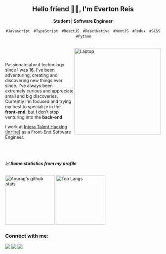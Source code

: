 <!-- Presentation -->
<h2 align="center">Hello friend 👋🏾, I'm Everton Reis</h2>
 
<!--  Title   -->
<div align="center">
 <p><strong>Student | Software Engineer</strong></p>
</div>

<!-- Tags: Languages and Tools  -->
<p align="center">
 <code>#Javascript</code> &nbsp; <code>#TypeScript</code> &nbsp; <code>#ReactJS</code> &nbsp; <code>#ReactNative</code> &nbsp; <code>#NextJS</code> &nbsp; <code>#Redux</code> &nbsp; <code>#SCSS</code> &nbsp;<code>#Python</code>
</p>

<br/>

<!-- Image: undraw.co -->
<img src="https://user-images.githubusercontent.com/55769021/209740040-523d7452-f0a7-4c4a-aeac-57984233993c.svg" min-width="300px" width="280px" align="right" alt="Laptop">

<!-- Main Content -->
<p align="justify">
  &nbsp;&nbsp;&nbsp;

Passionate about technology since I was 16, I've been adventuring, creating and discovering new things ever since. I've always been extremely curious and appreciate small and big discoveries. Currently I'm focused and trying my best to specialize in the **front-end**, but I don't stop venturing into the **back-end**.

   I work at <a href="https://byintera.com/" target="_blank">Intera Talent Hacking (InHire)</a> as a Front-End Software Engineer.
</p>

<br/><br/>

<!-- Statistics github -->
<h5>📈 Some statistics from my profile</h5>

<div>
  <img height="160em" alt="Anurag's github stats" src="https://github-readme-stats.vercel.app/api?username=evertoont&count_private=true&theme=tokyonight"/> 
   <img height="160em" alt="Top Langs" src="https://github-readme-stats.vercel.app/api/top-langs/?username=evertoont&layout=compact&theme=tokyonight"/> 
</div>

<!-- Contact -->
<h3 align="left">Connect with me:</h3>

<a href="https://www.linkedin.com/in/evertoont/" target="_blank"><img src="https://img.shields.io/badge/-LinkedIn-%230077B5?style=for-the-badge&logo=linkedin&logoColor=white" /></a> <a href="mailto:evertoontcarmo@gmail.com"><img src="https://img.shields.io/badge/Gmail-D14836?style=for-the-badge&logo=gmail&logoColor=white" /></a> <a href="https://dev.to/evertooont"><img src="https://img.shields.io/badge/dev.to-0A0A0A?style=for-the-badge&logo=devdotto&logoColor=white" /></a>
